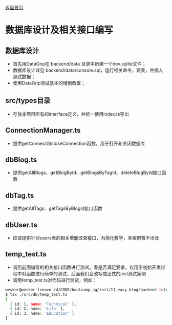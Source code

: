 [返回首页](../Readme.md)

# 数据库设计及相关接口编写

## 数据库设计
- 首先用DataGrip在 backend/data 目录中新建一个dev.sqlite文件；
- 数据库设计详见 backend/data/console.sql，运行相关命令，建表，并插入测试数据；
- 使用DataGrip测试基本的增删改查；

## src/types目录
- 存放本项目所有的interface定义，并统一使用index.ts导出

## ConnectionManager.ts
- 提供getConnect和closeConnection函数，用于打开和关闭数据库

## dbBlog.ts
- 提供getAllBlogs、getBlogById、getBlogsByTagId、deleteBlogById接口函数

## dbTag.ts
- 提供getAllTags、getTagsByBlogId接口函数

## dbUser.ts
- 应该提供针对users表的相关增删改查接口，为简化教学，本案例暂不涉及

## temp_test.ts
- 调用前面编写的相关接口函数进行测试，看是否满足要求，仅用于初始开发过程中对函数进行简单的测试，后面我们会改写成正式的jest测试案例
- 调用temp_test.ts对代码进行测试，例如：

```bash
wesker@wesker-lenovo /d/CODE/bootcamp_ag/init/11_easy_blog/backend (step02)
$ tsx ./src/db/temp_test.ts 
[
  { id: 1, name: 'Technical' },
  { id: 2, name: 'Life' },
  { id: 3, name: 'Education' }
]
```
